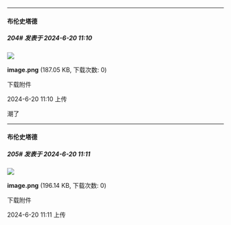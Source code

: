﻿
*****

####  布伦史塔德  
##### 204#       发表于 2024-6-20 11:10

<img src="https://img.saraba1st.com/forum/202406/20/111021bdarsli36xyivroa.png" referrerpolicy="no-referrer">

<strong>image.png</strong> (187.05 KB, 下载次数: 0)

下载附件

2024-6-20 11:10 上传

潮了

*****

####  布伦史塔德  
##### 205#       发表于 2024-6-20 11:11

<img src="https://img.saraba1st.com/forum/202406/20/111103r4d5iou0nk54noe4.png" referrerpolicy="no-referrer">

<strong>image.png</strong> (196.14 KB, 下载次数: 0)

下载附件

2024-6-20 11:11 上传

